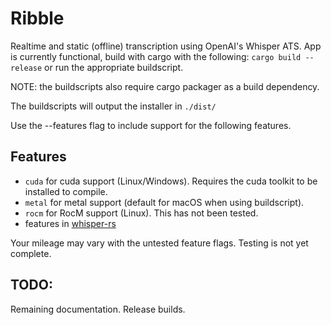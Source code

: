 # Ribble 
Realtime and static (offline) transcription using OpenAI's Whisper ATS.
App is currently functional, build with cargo with the following:
```cargo build --release```
or run the appropriate buildscript.

NOTE: the buildscripts also require cargo packager as a build dependency.

The buildscripts will output the installer in ```./dist/```


Use the --features flag to include support for the following features.

## Features

- ```cuda``` for cuda support (Linux/Windows). Requires the cuda toolkit to be installed to compile.
- ```metal``` for metal support (default for macOS when using buildscript).
- ```rocm``` for RocM support (Linux). This has not been tested.
- features in [whisper-rs](https://github.com/tazz4843/whisper-rs?tab=readme-ov-file#feature-flags)

Your mileage may vary with the untested feature flags. Testing is not yet complete.

## TODO:
Remaining documentation.
Release builds.
